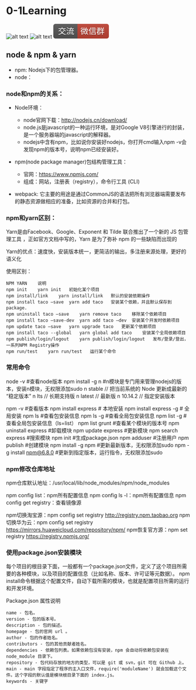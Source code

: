 # 0-1Learning

![alt text](../static/common/svg/luoxiaosheng.svg "公众号")
![alt text](../static/common/svg/luoxiaosheng_learning.svg "学习")
![alt text](../static/common/svg/luoxiaosheng_wechat.svg "微信")


## node & npm & yarn
- npm: Nodejs下的包管理器。
- node：

### node和npm的关系：
* Node环境：
  - node官网下载：http://nodejs.cn/download/
  - node.js是javascript的一种运行环境，是对Google V8引擎进行的封装，是一个服务器端的javascript的解释器。
  - nodejs中含有npm，比如说你安装好nodejs，你打开cmd输入npm -v会发现npm的版本号，说明npm已经安装好。

* npm(node package manager)包结构管理工具：
  - 官网：https://www.npmjs.com/
  - 组成：网站，注册表（registry），命令行工具 (CLI)

- webpack: 它主要的用途是通过CommonJS的语法把所有浏览器端需要发布的静态资源做相应的准备，比如资源的合并和打包。


### npm和yarn区别：
Yarn是由Facebook、Google、Exponent 和 Tilde 联合推出了一个新的 JS 包管理工具 ，正如官方文档中写的，Yarn 是为了弥补 npm 的一些缺陷而出现的

Yarn的优点：速度快，安装版本统一，更简洁的输出，多注册来源处理，更好的语义化

使用区别：
```
NPM	YARN	说明
npm init	yarn init	初始化某个项目
npm install/link	yarn install/link	默认的安装依赖操作
npm install taco —save	yarn add taco	安装某个依赖，并且默认保存到package.
npm uninstall taco —save	yarn remove taco	移除某个依赖项目
npm install taco —save-dev	yarn add taco —dev	安装某个开发时依赖项目
npm update taco —save	yarn upgrade taco	更新某个依赖项目
npm install taco --global	yarn global add taco	安装某个全局依赖项目
npm publish/login/logout	yarn publish/login/logout	发布/登录/登出，一系列NPM Registry操作
npm run/test	yarn run/test	运行某个命令
```


### 常用命令
node -v               #查看node版本
npm install -g n      #n模块是专门用来管理nodejs的版本，安装n模块，无权限添加sudo
n stable // 把当前系统的 Node 更新成最新的 “稳定版本”
n lts // 长期支持版
n latest // 最新版
n 10.14.2 // 指定安装版本

npm -v  #查看版本
npm install express     # 本地安装
npm install express -g  # 全局安装
npm ls                  #查看包安装信息
npm ls -g               #查看全局包安装信息
npm list -g             #查看全局包安装信息（ls=list）
npm list grunt          #查看某个模块的版本号
npm uninstall express   #卸载模块
npm update express      #更新模块
npm search express      #搜索模块
npm init                #生成package.json
npm adduser             #注册用户
npm publish             #创建模块
npm install -g npm   #更新最新版本，无权限添加sudo
npm -g install npm@6.8.0  #更新到指定版本，运行指令，无权限添加sudo


### npm修改仓库地址
npm仓库默认地址：/usr/local/lib/node_modules/npm/node_modules

npm config list：npm所有配置信息
npm config ls -l：npm所有配置信息
npm config get registry：查看镜像源

npm切换淘宝源：npm config set registry http://registry.npm.taobao.org
npm切换华为云：npm config set registry https://mirrors.huaweicloud.com/repository/npm/
npm恢复官方源：npm set registry https://registry.npmjs.org/


### 使用package.json安装模块
每个项目的根目录下面，一般都有一个package.json文件，定义了这个项目所需要的各种模块，以及项目的配置信息（比如名称、版本、许可证等元数据）。
npm install命令根据这个配置文件，自动下载所需的模块，也就是配置项目所需的运行和开发环境。

Package.json 属性说明
```
name - 包名。
version - 包的版本号。
description - 包的描述。
homepage - 包的官网 url 。
author - 包的作者姓名。
contributors - 包的其他贡献者姓名。
dependencies - 依赖包列表。如果依赖包没有安装，npm 会自动将依赖包安装在 node_module 目录下。
repository - 包代码存放的地方的类型，可以是 git 或 svn，git 可在 Github 上。
main - main 字段指定了程序的主入口文件，require('moduleName') 就会加载这个文件。这个字段的默认值是模块根目录下面的 index.js。
keywords - 关键字
```




